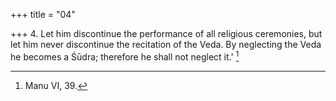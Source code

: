 +++
title = "04"

+++
4. Let him discontinue the performance of all religious ceremonies, but let him never discontinue the recitation of the Veda. By neglecting the Veda he becomes a Śūdra; therefore he shall not neglect it.' [^4] 


[^4]:  Manu VI, 39.
